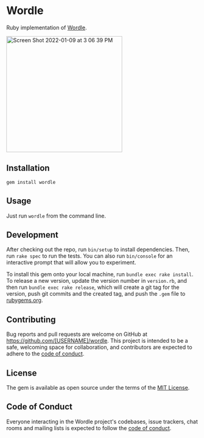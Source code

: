 # Wordle

Ruby implementation of [Wordle](https://www.powerlanguage.co.uk/wordle/).

<img width="304" alt="Screen Shot 2022-01-09 at 3 06 39 PM" src="https://user-images.githubusercontent.com/22665228/148704931-dc74bc7a-8987-4ecd-a83d-678e647d20b5.png">

## Installation

`gem install wordle`

## Usage

Just run `wordle` from the command line.

## Development

After checking out the repo, run `bin/setup` to install dependencies. Then, run `rake spec` to run the tests. You can also run `bin/console` for an interactive prompt that will allow you to experiment.

To install this gem onto your local machine, run `bundle exec rake install`. To release a new version, update the version number in `version.rb`, and then run `bundle exec rake release`, which will create a git tag for the version, push git commits and the created tag, and push the `.gem` file to [rubygems.org](https://rubygems.org).

## Contributing

Bug reports and pull requests are welcome on GitHub at https://github.com/[USERNAME]/wordle. This project is intended to be a safe, welcoming space for collaboration, and contributors are expected to adhere to the [code of conduct](https://github.com/[USERNAME]/wordle/blob/main/CODE_OF_CONDUCT.md).

## License

The gem is available as open source under the terms of the [MIT License](https://opensource.org/licenses/MIT).

## Code of Conduct

Everyone interacting in the Wordle project's codebases, issue trackers, chat rooms and mailing lists is expected to follow the [code of conduct](https://github.com/[USERNAME]/wordle/blob/main/CODE_OF_CONDUCT.md).
